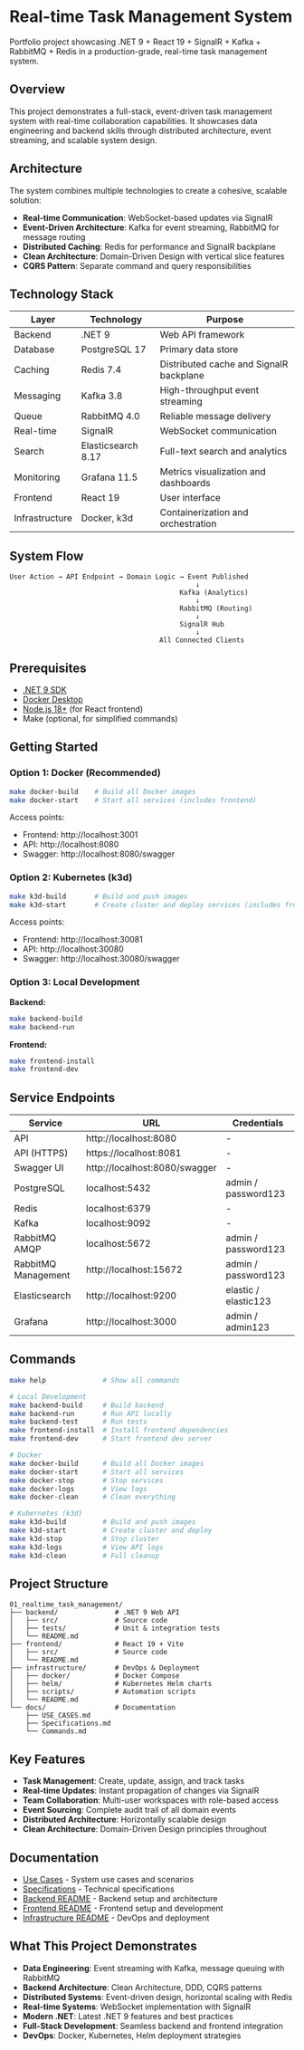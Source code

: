 # Real-time Task Management System

Portfolio project showcasing .NET 9 + React 19 + SignalR + Kafka + RabbitMQ + Redis in a production-grade, real-time task management system.

## Overview

This project demonstrates a full-stack, event-driven task management system with real-time collaboration capabilities. It showcases data engineering and backend skills through distributed architecture, event streaming, and scalable system design.

## Architecture

The system combines multiple technologies to create a cohesive, scalable solution:

- **Real-time Communication**: WebSocket-based updates via SignalR
- **Event-Driven Architecture**: Kafka for event streaming, RabbitMQ for message routing
- **Distributed Caching**: Redis for performance and SignalR backplane
- **Clean Architecture**: Domain-Driven Design with vertical slice features
- **CQRS Pattern**: Separate command and query responsibilities

## Technology Stack

| Layer | Technology | Purpose |
|-------|-----------|---------|
| Backend | .NET 9 | Web API framework |
| Database | PostgreSQL 17 | Primary data store |
| Caching | Redis 7.4 | Distributed cache and SignalR backplane |
| Messaging | Kafka 3.8 | High-throughput event streaming |
| Queue | RabbitMQ 4.0 | Reliable message delivery |
| Real-time | SignalR | WebSocket communication |
| Search | Elasticsearch 8.17 | Full-text search and analytics |
| Monitoring | Grafana 11.5 | Metrics visualization and dashboards |
| Frontend | React 19 | User interface |
| Infrastructure | Docker, k3d | Containerization and orchestration |

## System Flow

```
User Action → API Endpoint → Domain Logic → Event Published
                                              ↓
                                          Kafka (Analytics)
                                              ↓
                                          RabbitMQ (Routing)
                                              ↓
                                          SignalR Hub
                                              ↓
                                     All Connected Clients
```

## Prerequisites

- [.NET 9 SDK](https://dotnet.microsoft.com/download)
- [Docker Desktop](https://www.docker.com/products/docker-desktop)
- [Node.js 18+](https://nodejs.org/) (for React frontend)
- Make (optional, for simplified commands)

## Getting Started

### Option 1: Docker (Recommended)

```bash
make docker-build    # Build all Docker images
make docker-start    # Start all services (includes frontend)
```

Access points:
- Frontend: http://localhost:3001
- API: http://localhost:8080
- Swagger: http://localhost:8080/swagger

### Option 2: Kubernetes (k3d)

```bash
make k3d-build       # Build and push images
make k3d-start       # Create cluster and deploy services (includes frontend)
```

Access points:
- Frontend: http://localhost:30081
- API: http://localhost:30080
- Swagger: http://localhost:30080/swagger

### Option 3: Local Development

**Backend:**
```bash
make backend-build
make backend-run
```

**Frontend:**
```bash
make frontend-install
make frontend-dev
```

## Service Endpoints

| Service | URL | Credentials |
|---------|-----|-------------|
| API | http://localhost:8080 | - |
| API (HTTPS) | https://localhost:8081 | - |
| Swagger UI | http://localhost:8080/swagger | - |
| PostgreSQL | localhost:5432 | admin / password123 |
| Redis | localhost:6379 | - |
| Kafka | localhost:9092 | - |
| RabbitMQ AMQP | localhost:5672 | admin / password123 |
| RabbitMQ Management | http://localhost:15672 | admin / password123 |
| Elasticsearch | http://localhost:9200 | elastic / elastic123 |
| Grafana | http://localhost:3000 | admin / admin123 |

## Commands

```bash
make help              # Show all commands

# Local Development
make backend-build     # Build backend
make backend-run       # Run API locally
make backend-test      # Run tests
make frontend-install  # Install frontend dependencies
make frontend-dev      # Start frontend dev server

# Docker
make docker-build      # Build all Docker images
make docker-start      # Start all services
make docker-stop       # Stop services
make docker-logs       # View logs
make docker-clean      # Clean everything

# Kubernetes (k3d)
make k3d-build         # Build and push images
make k3d-start         # Create cluster and deploy
make k3d-stop          # Stop cluster
make k3d-logs          # View API logs
make k3d-clean         # Full cleanup
```

## Project Structure

```
01_realtime_task_management/
├── backend/              # .NET 9 Web API
│   ├── src/              # Source code
│   ├── tests/            # Unit & integration tests
│   └── README.md
├── frontend/             # React 19 + Vite
│   ├── src/              # Source code
│   └── README.md
├── infrastructure/       # DevOps & Deployment
│   ├── docker/           # Docker Compose
│   ├── helm/             # Kubernetes Helm charts
│   ├── scripts/          # Automation scripts
│   └── README.md
└── docs/                 # Documentation
    ├── USE_CASES.md
    ├── Specifications.md
    └── Commands.md
```

## Key Features

- **Task Management**: Create, update, assign, and track tasks
- **Real-time Updates**: Instant propagation of changes via SignalR
- **Team Collaboration**: Multi-user workspaces with role-based access
- **Event Sourcing**: Complete audit trail of all domain events
- **Distributed Architecture**: Horizontally scalable design
- **Clean Architecture**: Domain-Driven Design principles throughout

## Documentation

- [Use Cases](docs/USE_CASES.md) - System use cases and scenarios
- [Specifications](docs/Specifications.md) - Technical specifications
- [Backend README](backend/README.md) - Backend setup and architecture
- [Frontend README](frontend/README.md) - Frontend setup and development
- [Infrastructure README](infrastructure/README.md) - DevOps and deployment

## What This Project Demonstrates

- **Data Engineering**: Event streaming with Kafka, message queuing with RabbitMQ
- **Backend Architecture**: Clean Architecture, DDD, CQRS patterns
- **Distributed Systems**: Event-driven design, horizontal scaling with Redis
- **Real-time Systems**: WebSocket implementation with SignalR
- **Modern .NET**: Latest .NET 9 features and best practices
- **Full-Stack Development**: Seamless backend and frontend integration
- **DevOps**: Docker, Kubernetes, Helm deployment strategies